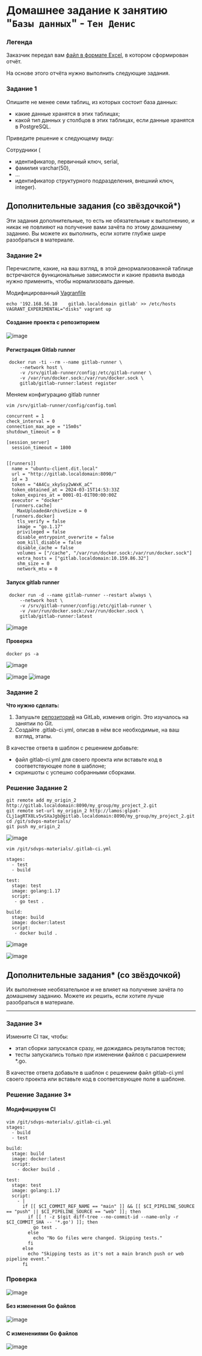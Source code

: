# Домашнее задание к занятию "`Базы данных`" - `Тен Денис`

### Легенда

Заказчик передал вам [файл в формате Excel](https://github.com/netology-code/sdb-homeworks/blob/main/resources/hw-12-1.xlsx), в котором сформирован отчёт. 

На основе этого отчёта нужно выполнить следующие задания.

### Задание 1

Опишите не менее семи таблиц, из которых состоит база данных:

- какие данные хранятся в этих таблицах;
- какой тип данных у столбцов в этих таблицах, если данные хранятся в PostgreSQL.

Приведите решение к следующему виду:

Сотрудники (

- идентификатор, первичный ключ, serial,
- фамилия varchar(50),
- ...
- идентификатор структурного подразделения, внешний ключ, integer).

## Дополнительные задания (со звёздочкой*)
Эти задания дополнительные, то есть не обязательные к выполнению, и никак не повлияют на получение вами зачёта по этому домашнему заданию. Вы можете их выполнить, если хотите глубже шире разобраться в материале.


### Задание 2*

Перечислите, какие, на ваш взгляд, в этой денормализованной таблице встречаются функциональные зависимости и какие правила вывода нужно применить, чтобы нормализовать данные.


Модифицированный [Vagranfile](https://github.com/killakazzak/8-2-sdvps-materials-hw/blob/main/gitlab/Vagrantfile)

```
echo '192.168.56.10    gitlab.localdomain gitlab' >> /etc/hosts
VAGRANT_EXPERIMENTAL="disks" vagrant up
```
#### Создание проекта с репозиторием

![image](https://github.com/killakazzak/8-3-gitlab-hw/assets/32342205/69e6ecc4-2c84-4e84-a40d-27c079e76af6)


#### Регистрация Gitlab runner

```
 docker run -ti --rm --name gitlab-runner \
     --network host \
     -v /srv/gitlab-runner/config:/etc/gitlab-runner \
     -v /var/run/docker.sock:/var/run/docker.sock \
     gitlab/gitlab-runner:latest register
```
Меняем конфигурацию gitlab runner
```
vim /srv/gitlab-runner/config/config.toml
```
```
concurrent = 1
check_interval = 0
connection_max_age = "15m0s"
shutdown_timeout = 0

[session_server]
  session_timeout = 1800


[[runners]]
  name = "ubuntu-client.dit.local"
  url = "http://gitlab.localdomain:8090/"
  id = 3
  token = "4A4Cu_xkySsy2wWxK_aC"
  token_obtained_at = 2024-03-15T14:53:33Z
  token_expires_at = 0001-01-01T00:00:00Z
  executor = "docker"
  [runners.cache]
    MaxUploadedArchiveSize = 0
  [runners.docker]
    tls_verify = false
    image = "go.1.17"
    privileged = false
    disable_entrypoint_overwrite = false
    oom_kill_disable = false
    disable_cache = false
    volumes = ["/cache", "/var/run/docker.sock:/var/run/docker.sock"]
    extra_hosts = ["gitlab.localdomain:10.159.86.32"]
    shm_size = 0
    network_mtu = 0
```
#### Запуск gitlab runner

```
 docker run -d --name gitlab-runner --restart always \
     --network host \
     -v /srv/gitlab-runner/config:/etc/gitlab-runner \
     -v /var/run/docker.sock:/var/run/docker.sock \
     gitlab/gitlab-runner:latest
```
![image](https://github.com/killakazzak/8-3-gitlab-hw/assets/32342205/e7b91872-f6e2-421c-84d1-99f8ac894d2d)
#### Проверка
```
docker ps -a
```
![image](https://github.com/killakazzak/8-3-gitlab-hw/assets/32342205/472b3f2f-1d77-430c-ae64-cb7226f1c023)

![image](https://github.com/killakazzak/8-3-gitlab-hw/assets/32342205/c0eb867b-d861-452b-86d1-9d7b86212510)
![image](https://github.com/killakazzak/8-3-gitlab-hw/assets/32342205/11f6b0be-dcc0-4728-8f19-69024c0af8d5)


### Задание 2

**Что нужно сделать:**

1. Запушьте [репозиторий](https://github.com/netology-code/sdvps-materials/tree/main/gitlab) на GitLab, изменив origin. Это изучалось на занятии по Git.
2. Создайте .gitlab-ci.yml, описав в нём все необходимые, на ваш взгляд, этапы.

В качестве ответа в шаблон с решением добавьте: 
   
 * файл gitlab-ci.yml для своего проекта или вставьте код в соответствующее поле в шаблоне; 
 * скриншоты с успешно собранными сборками.
 
### Решение Задание 2

```
git remote add my_origin_2 http://gitlab.localdomain:8090/my_group/my_project_2.git
git remote set-url my_origin_2 http://lamos:glpat-CLj1agRTX8Lv5vSXaJgb@gitlab.localdomain:8090/my_group/my_project_2.git
cd /git/sdvps-materials/
git push my_origin_2
```
![image](https://github.com/killakazzak/8-3-gitlab-hw/assets/32342205/d9da5983-f9bc-45a6-89c1-a7b1c23859fe)

```
vim /git/sdvps-materials/.gitlab-ci.yml
```
```
stages:
  - test
  - build

test:
  stage: test
  image: golang:1.17
  script: 
   - go test .

build:
  stage: build
  image: docker:latest
  script:
   - docker build .
```


![image](https://github.com/killakazzak/8-3-gitlab-hw/assets/32342205/3f3371f4-8ede-434b-98e3-f3fb9e58c73b)

![image](https://github.com/killakazzak/8-3-gitlab-hw/assets/32342205/e3939e0b-6a52-4ff2-8451-299c6a627743)


## Дополнительные задания* (со звёздочкой)

Их выполнение необязательное и не влияет на получение зачёта по домашнему заданию. Можете их решить, если хотите лучше разобраться в материале.

---

### Задание 3*

Измените CI так, чтобы:

 - этап сборки запускался сразу, не дожидаясь результатов тестов;
 - тесты запускались только при изменении файлов с расширением *.go.

В качестве ответа добавьте в шаблон с решением файл gitlab-ci.yml своего проекта или вставьте код в соответсвующее поле в шаблоне.

### Решение Задание 3*

#### Модифицируем CI

```
vim /git/sdvps-materials/.gitlab-ci.yml
stages:
  - build
  - test

build:
  stage: build
  image: docker:latest
  script:
    - docker build .

test:
  stage: test
  image: golang:1.17
  script:
    - |
      if [[ $CI_COMMIT_REF_NAME == "main" ]] && [[ $CI_PIPELINE_SOURCE == "push" || $CI_PIPELINE_SOURCE == "web" ]]; then
        if [[ ! -z $(git diff-tree --no-commit-id --name-only -r $CI_COMMIT_SHA -- '*.go') ]]; then
          go test .
        else
          echo "No Go files were changed. Skipping tests."
        fi
      else
        echo "Skipping tests as it's not a main branch push or web pipeline event."
      fi
```

### Проверка

![image](https://github.com/killakazzak/8-3-gitlab-hw/assets/32342205/e2191978-5c03-40e2-8145-4b10161b1768)

#### Без изменения Go файлов
![image](https://github.com/killakazzak/8-3-gitlab-hw/assets/32342205/43f6cd94-2bcb-41c7-8211-b496153c0d47)
#### C изменениями Go файлов
![image](https://github.com/killakazzak/8-3-gitlab-hw/assets/32342205/2a3c0497-53ef-4a21-9c7a-802b3a3ac48d)







